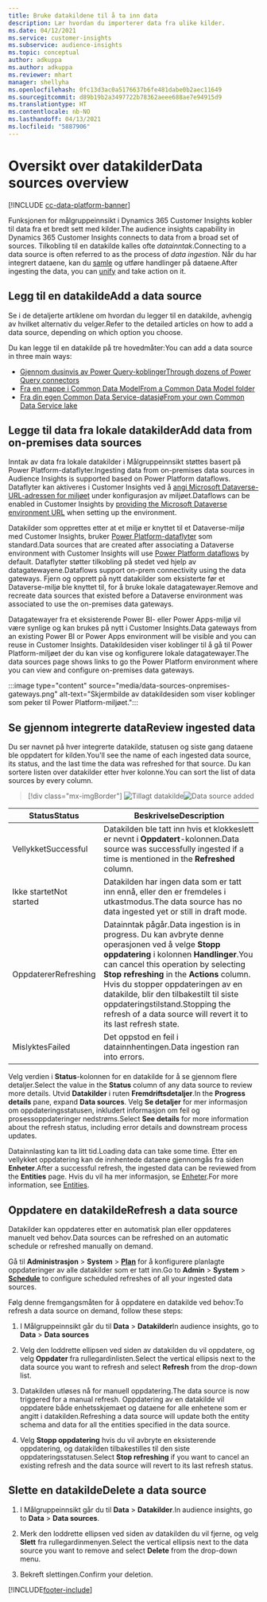```yaml
---
title: Bruke datakildene til å ta inn data
description: Lær hvordan du importerer data fra ulike kilder.
ms.date: 04/12/2021
ms.service: customer-insights
ms.subservice: audience-insights
ms.topic: conceptual
author: adkuppa
ms.author: adkuppa
ms.reviewer: mhart
manager: shellyha
ms.openlocfilehash: 0fc13d3ac0a5176637b6fe481dabe0b2aec11649
ms.sourcegitcommit: d89b19b2a3497722b78362aeee688ae7e94915d9
ms.translationtype: HT
ms.contentlocale: nb-NO
ms.lasthandoff: 04/13/2021
ms.locfileid: "5887906"
---
```

# <a name="data-sources-overview"></a><span data-ttu-id="3ca67-103">Oversikt over datakilder</span><span class="sxs-lookup"><span data-stu-id="3ca67-103">Data sources overview</span></span>

[!INCLUDE [cc-data-platform-banner](../includes/cc-data-platform-banner.md)]

<span data-ttu-id="3ca67-104">Funksjonen for målgruppeinnsikt i Dynamics 365 Customer Insights kobler til data fra et bredt sett med kilder.</span><span class="sxs-lookup"><span data-stu-id="3ca67-104">The audience insights capability in Dynamics 365 Customer Insights connects to data from a broad set of sources.</span></span> <span data-ttu-id="3ca67-105">Tilkobling til en datakilde kalles ofte *datainntak*.</span><span class="sxs-lookup"><span data-stu-id="3ca67-105">Connecting to a data source is often referred to as the process of *data ingestion*.</span></span> <span data-ttu-id="3ca67-106">Når du har integrert dataene, kan du [samle](data-unification.md) og utføre handlinger på dataene.</span><span class="sxs-lookup"><span data-stu-id="3ca67-106">After ingesting the data, you can [unify](data-unification.md) and take action on it.</span></span>

## <a name="add-a-data-source"></a><span data-ttu-id="3ca67-107">Legg til en datakilde</span><span class="sxs-lookup"><span data-stu-id="3ca67-107">Add a data source</span></span>

<span data-ttu-id="3ca67-108">Se i de detaljerte artiklene om hvordan du legger til en datakilde, avhengig av hvilket alternativ du velger.</span><span class="sxs-lookup"><span data-stu-id="3ca67-108">Refer to the detailed articles on how to add a data source, depending on which option you choose.</span></span>

<span data-ttu-id="3ca67-109">Du kan legge til en datakilde på tre hovedmåter:</span><span class="sxs-lookup"><span data-stu-id="3ca67-109">You can add a data source in three main ways:</span></span>

- [<span data-ttu-id="3ca67-110">Gjennom dusinvis av Power Query-koblinger</span><span class="sxs-lookup"><span data-stu-id="3ca67-110">Through dozens of Power Query connectors</span></span>](connect-power-query.md)
- [<span data-ttu-id="3ca67-111">Fra en mappe i Common Data Model</span><span class="sxs-lookup"><span data-stu-id="3ca67-111">From a Common Data Model folder</span></span>](connect-common-data-model.md)
- [<span data-ttu-id="3ca67-112">Fra din egen Common Data Service-datasjø</span><span class="sxs-lookup"><span data-stu-id="3ca67-112">From your own Common Data Service lake</span></span>](connect-common-data-service-lake.md)

## <a name="add-data-from-on-premises-data-sources"></a><span data-ttu-id="3ca67-113">Legge til data fra lokale datakilder</span><span class="sxs-lookup"><span data-stu-id="3ca67-113">Add data from on-premises data sources</span></span>

<span data-ttu-id="3ca67-114">Inntak av data fra lokale datakilder i Målgruppeinnsikt støttes basert på Power Platform-dataflyter.</span><span class="sxs-lookup"><span data-stu-id="3ca67-114">Ingesting data from on-premises data sources in Audience Insights is supported based on Power Platform dataflows.</span></span> <span data-ttu-id="3ca67-115">Dataflyter kan aktiveres i Customer Insights ved å [angi Microsoft Dataverse-URL-adressen for miljøet](manage-environments.md#create-an-environment-in-an-existing-organization) under konfigurasjon av miljøet.</span><span class="sxs-lookup"><span data-stu-id="3ca67-115">Dataflows can be enabled in Customer Insights by [providing the Microsoft Dataverse environment URL](manage-environments.md#create-an-environment-in-an-existing-organization) when setting up the environment.</span></span>

<span data-ttu-id="3ca67-116">Datakilder som opprettes etter at et miljø er knyttet til et Dataverse-miljø med Customer Insights, bruker [Power Platform-dataflyter](/power-query/dataflows/overview-dataflows-across-power-platform-dynamics-365) som standard.</span><span class="sxs-lookup"><span data-stu-id="3ca67-116">Data sources that are created after associating a Dataverse environment with Customer Insights will use [Power Platform dataflows](/power-query/dataflows/overview-dataflows-across-power-platform-dynamics-365) by default.</span></span> <span data-ttu-id="3ca67-117">Dataflyter støtter tilkobling på stedet ved hjelp av datagatewayene.</span><span class="sxs-lookup"><span data-stu-id="3ca67-117">Dataflows support on-prem connectivity using the data gateways.</span></span> <span data-ttu-id="3ca67-118">Fjern og opprett på nytt datakilder som eksisterte før et Dataverse-miljø ble knyttet til, for å bruke lokale datagatewayer.</span><span class="sxs-lookup"><span data-stu-id="3ca67-118">Remove and recreate data sources that existed before a Dataverse environment was associated to use the on-premises data gateways.</span></span>

<span data-ttu-id="3ca67-119">Datagatewayer fra et eksisterende Power BI- eller Power Apps-miljø vil være synlige og kan brukes på nytt i Customer Insights.</span><span class="sxs-lookup"><span data-stu-id="3ca67-119">Data gateways from an existing Power BI or Power Apps environment will be visible and you can reuse in Customer Insights.</span></span> <span data-ttu-id="3ca67-120">Datakildesiden viser koblinger til å gå til Power Platform-miljøet der du kan vise og konfigurere lokale datagatewayer.</span><span class="sxs-lookup"><span data-stu-id="3ca67-120">The data sources page shows links to go the Power Platform environment where you can view and configure on-premises data gateways.</span></span>

:::image type="content" source="media/data-sources-onpremises-gateways.png" alt-text="Skjermbilde av datakildesiden som viser koblinger som peker til Power Platform-miljøet.":::

## <a name="review-ingested-data"></a><span data-ttu-id="3ca67-122">Se gjennom integrerte data</span><span class="sxs-lookup"><span data-stu-id="3ca67-122">Review ingested data</span></span>

<span data-ttu-id="3ca67-123">Du ser navnet på hver integrerte datakilde, statusen og siste gang dataene ble oppdatert for kilden.</span><span class="sxs-lookup"><span data-stu-id="3ca67-123">You'll see the name of each ingested data source, its status, and the last time the data was refreshed for that source.</span></span> <span data-ttu-id="3ca67-124">Du kan sortere listen over datakilder etter hver kolonne.</span><span class="sxs-lookup"><span data-stu-id="3ca67-124">You can sort the list of data sources by every column.</span></span>

> [!div class="mx-imgBorder"]
> <span data-ttu-id="3ca67-125">![Tillagt datakilde](media/configure-data-datasource-added.png "Tillagt datakilde")</span><span class="sxs-lookup"><span data-stu-id="3ca67-125">![Data source added](media/configure-data-datasource-added.png "Data source added")</span></span>

|<span data-ttu-id="3ca67-126">Status</span><span class="sxs-lookup"><span data-stu-id="3ca67-126">Status</span></span>  |<span data-ttu-id="3ca67-127">Beskrivelse</span><span class="sxs-lookup"><span data-stu-id="3ca67-127">Description</span></span>  |
|---------|---------|
|<span data-ttu-id="3ca67-128">Vellykket</span><span class="sxs-lookup"><span data-stu-id="3ca67-128">Successful</span></span>   |<span data-ttu-id="3ca67-129">Datakilden ble tatt inn hvis et klokkeslett er nevnt i **Oppdatert**-kolonnen.</span><span class="sxs-lookup"><span data-stu-id="3ca67-129">Data source was successfully ingested if a time is mentioned in the **Refreshed** column.</span></span>
|<span data-ttu-id="3ca67-130">Ikke startet</span><span class="sxs-lookup"><span data-stu-id="3ca67-130">Not started</span></span>   |<span data-ttu-id="3ca67-131">Datakilden har ingen data som er tatt inn ennå, eller den er fremdeles i utkastmodus.</span><span class="sxs-lookup"><span data-stu-id="3ca67-131">The data source has no data ingested yet or still in draft mode.</span></span>         |
|<span data-ttu-id="3ca67-132">Oppdaterer</span><span class="sxs-lookup"><span data-stu-id="3ca67-132">Refreshing</span></span>    |<span data-ttu-id="3ca67-133">Datainntak pågår.</span><span class="sxs-lookup"><span data-stu-id="3ca67-133">Data ingestion is in progress.</span></span> <span data-ttu-id="3ca67-134">Du kan avbryte denne operasjonen ved å velge **Stopp oppdatering** i kolonnen **Handlinger**.</span><span class="sxs-lookup"><span data-stu-id="3ca67-134">You can cancel this operation by selecting **Stop refreshing** in the **Actions** column.</span></span> <span data-ttu-id="3ca67-135">Hvis du stopper oppdateringen av en datakilde, blir den tilbakestilt til siste oppdateringstilstand.</span><span class="sxs-lookup"><span data-stu-id="3ca67-135">Stopping the refresh of a data source will revert it to its last refresh state.</span></span>       |
|<span data-ttu-id="3ca67-136">Mislyktes</span><span class="sxs-lookup"><span data-stu-id="3ca67-136">Failed</span></span>     |<span data-ttu-id="3ca67-137">Det oppstod en feil i datainnhentingen.</span><span class="sxs-lookup"><span data-stu-id="3ca67-137">Data ingestion ran into errors.</span></span>         |

<span data-ttu-id="3ca67-138">Velg verdien i **Status**-kolonnen for en datakilde for å se gjennom flere detaljer.</span><span class="sxs-lookup"><span data-stu-id="3ca67-138">Select the value in the **Status** column of any data source to review more details.</span></span> <span data-ttu-id="3ca67-139">Utvid **Datakilder** i ruten **Fremdriftsdetaljer**.</span><span class="sxs-lookup"><span data-stu-id="3ca67-139">In the **Progress details** pane, expand **Data sources**.</span></span> <span data-ttu-id="3ca67-140">Velg **Se detaljer** for mer informasjon om oppdateringsstatusen, inkludert informasjon om feil og prosessoppdateringer nedstrøms.</span><span class="sxs-lookup"><span data-stu-id="3ca67-140">Select **See details** for more information about the refresh status, including error details and downstream process updates.</span></span>

<span data-ttu-id="3ca67-141">Datainnlasting kan ta litt tid.</span><span class="sxs-lookup"><span data-stu-id="3ca67-141">Loading data can take some time.</span></span> <span data-ttu-id="3ca67-142">Etter en vellykket oppdatering kan de innhentede dataene gjennomgås fra siden **Enheter**.</span><span class="sxs-lookup"><span data-stu-id="3ca67-142">After a successful refresh, the ingested data can be reviewed from the **Entities** page.</span></span> <span data-ttu-id="3ca67-143">Hvis du vil ha mer informasjon, se [Enheter](entities.md).</span><span class="sxs-lookup"><span data-stu-id="3ca67-143">For more information, see [Entities](entities.md).</span></span>

## <a name="refresh-a-data-source"></a><span data-ttu-id="3ca67-144">Oppdatere en datakilde</span><span class="sxs-lookup"><span data-stu-id="3ca67-144">Refresh a data source</span></span>

<span data-ttu-id="3ca67-145">Datakilder kan oppdateres etter en automatisk plan eller oppdateres manuelt ved behov.</span><span class="sxs-lookup"><span data-stu-id="3ca67-145">Data sources can be refreshed on an automatic schedule or refreshed manually on demand.</span></span> 

<span data-ttu-id="3ca67-146">Gå til **Administrasjon** > **System** > [**Plan**](system.md#schedule-tab) for å konfigurere planlagte oppdateringer av alle datakilder som er tatt inn.</span><span class="sxs-lookup"><span data-stu-id="3ca67-146">Go to **Admin** > **System** > [**Schedule**](system.md#schedule-tab) to configure scheduled refreshes of all your ingested data sources.</span></span>

<span data-ttu-id="3ca67-147">Følg denne fremgangsmåten for å oppdatere en datakilde ved behov:</span><span class="sxs-lookup"><span data-stu-id="3ca67-147">To refresh a data source on demand, follow these steps:</span></span>

1. <span data-ttu-id="3ca67-148">I Målgruppeinnsikt går du til **Data** > **Datakilder**</span><span class="sxs-lookup"><span data-stu-id="3ca67-148">In audience insights, go to **Data** > **Data sources**</span></span>

2. <span data-ttu-id="3ca67-149">Velg den loddrette ellipsen ved siden av datakilden du vil oppdatere, og velg **Oppdater** fra rullegardinlisten.</span><span class="sxs-lookup"><span data-stu-id="3ca67-149">Select the vertical ellipsis next to the data source you want to refresh and select **Refresh** from the drop-down list.</span></span>

3. <span data-ttu-id="3ca67-150">Datakilden utløses nå for manuell oppdatering.</span><span class="sxs-lookup"><span data-stu-id="3ca67-150">The data source is now triggered for a manual refresh.</span></span> <span data-ttu-id="3ca67-151">Oppdatering av en datakilde vil oppdatere både enhetsskjemaet og dataene for alle enhetene som er angitt i datakilden.</span><span class="sxs-lookup"><span data-stu-id="3ca67-151">Refreshing a data source will update both the entity schema and data for all the entities specified in the data source.</span></span>

4. <span data-ttu-id="3ca67-152">Velg **Stopp oppdatering** hvis du vil avbryte en eksisterende oppdatering, og datakilden tilbakestilles til den siste oppdateringsstatusen.</span><span class="sxs-lookup"><span data-stu-id="3ca67-152">Select **Stop refreshing** if you want to cancel an existing refresh and the data source will revert to its last refresh status.</span></span>

## <a name="delete-a-data-source"></a><span data-ttu-id="3ca67-153">Slette en datakilde</span><span class="sxs-lookup"><span data-stu-id="3ca67-153">Delete a data source</span></span>

1. <span data-ttu-id="3ca67-154">I Målgruppeinnsikt går du til **Data** > **Datakilder**.</span><span class="sxs-lookup"><span data-stu-id="3ca67-154">In audience insights, go to **Data** > **Data sources**.</span></span>

2. <span data-ttu-id="3ca67-155">Merk den loddrette ellipsen ved siden av datakilden du vil fjerne, og velg **Slett** fra rullegardinmenyen.</span><span class="sxs-lookup"><span data-stu-id="3ca67-155">Select the vertical ellipsis next to the data source you want to remove and select **Delete** from the drop-down menu.</span></span>

3. <span data-ttu-id="3ca67-156">Bekreft slettingen.</span><span class="sxs-lookup"><span data-stu-id="3ca67-156">Confirm your deletion.</span></span>


[!INCLUDE[footer-include](../includes/footer-banner.md)]
